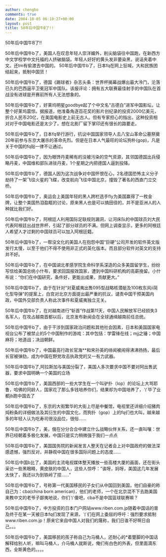 ```yaml
---
author: chengbo
comments: true
date: 2004-10-05 06:10:27+00:00
layout: post
title: 50年后中国牛B了!!
---
```


50年后中国牛B了!!

50年后中国牛b了，美国人在叹息年轻人崇洋媚外，削尖脑袋往中国跑，在新西方中文学校学中文托福的人挤破脑袋。年轻人好好的黄头发非要染黑，说话夹着中文。还tm有偷渡去中国的。 50年后中国牛b了，日本fq在网上狂喊，大和民族团结起来，抵制中国货！

50年后中国牛b了，德国《踢球者》杂志头条：世界杯揭幕战爆出最大冷门，沦落已久的巴西逼平卫冕冠军中国队。该报评论：拥有五大联赛最佳射手的中国队在首战没有进球是开赛前所有人无法想象的。

50年后中国牛b了，好莱坞明星goodbye起了个中文名“古德白”进军中国影坛，让整个好莱坞震惊。据报道，他准备角逐百花奖的影片创纪录的投资2000亿美元，折合人民币20亿，在美国电影史上前无古人。但有专家担心的指出，这种投资相对对于中国电影还是太少了。想在北影厂留下掌印还有很长的路要走。

50年后中国牛b了，日本fq举行游行，抗议中国国家领导人去八宝山革命公墓祭奠20年前参与东京大屠杀的革命先烈。但是在日本人气最旺的论坛狗朴(gop)，凡是关于中国的fq贴一律不让通过。

50年后中国牛b了，因为眼馋丹麦稀有的没被污染的空气资源，其邻国德国出兵侵略丹麦，中国维和部队进驻丹麦，1个星期之内把德国人逼到投降。

50年后中国牛b了，德国人因为这次战争对中国怀恨在心，2名德国恐怖主义分子劫持了一架飞往火星的飞碟，改变航向飞往中国北京，撞毁了著名的西直门立交桥。

50年后中国牛b了，奥运会上美国年轻的黑人跨栏选手fly为美国赢得了一枚金牌，让整个美国热泪盈眶的讨论，原来黑人也是可以搞田径的，并不是亚洲人的人种就比我们好。

50年后中国牛b了，阿根廷人利用国际足联规则漏洞，让河床队的中国球员刘大民代表阿根廷出战世界杯，引起了部分球员的不满。但网上调查显示，更多的阿根廷人希望人才过剩的中国球员可以加入阿根廷籍。

50年后中国牛b了，一帮没文化的美国人在抱怨中国“巨硬”公司开发的软件英文版发行太慢，以至于他们不得不使用非正式的英化版本。而且部分软件对英文的支持并不好。

50年后中国牛b了，在中国湖北孝感学院生命科学系深造的众多美国留学生，纷纷写信给美国总统小什布，要求回国报效国家，遭到中国科研机构的高薪挽留。小什布说：“你们在中国研究，条件好，更能出成果，贡献更大。”

50年后中国牛b了，由于在针对“对夏威夷出售095型战略核潜艇及100枚东风ii简化型导弹”的提案上，白宫对北京方面提出最严重的抗议，谴责中国干预美国内政，中国外交部负责人称此次事件和夏威夷独立无关。

50年后中国牛b了，在对越南进行“斩首”作战第11天，中国人民解放军已经损失3名军人，在攻占越南首都以后，北京发布新闻会在全球通缉越南前任总统。

50年后中国牛b了，由于干涉到国家政治问题和其他社会因素，日本和美国国家电视台公布了被禁止的5个中国制作的游戏：其中包括：学雷锋在线；mjj之锤；中国麻将；地道战；决战朝鲜。

50年后中国牛b了，中国最高行政长官海**和宋孙英的绯闻被闹得沸沸扬扬，最后长官被弹劾，成为中国在野党攻击执政党的又一有力武器。

50年后中国牛b了,阿拉斯加与美国分裂了，美国人多次要求中国不要对阿出售武器，要求中国明确一个美国的立场

50年后中国牛b了，美国西部的一些大学生在一个叫驴扑（lop）的论坛上大骂耶鲁，哈佛的同龄人，国家花了那么多钱培养你们，结果却为中国培养了，丫毕了业都jb跑中国去了

50年后中国牛b了，东京的大街繁华的大街上尽是中餐馆，电视里还详细介绍猪肉炖粉条的详细做法及其衍生的中国文化，而狗扑（gop）上的fq们也大叫，越来越多的年轻人认为吃寿司很没品位，很俗......

50年后中国牛b了，美，俄在分分合合中建立什么战略伙伴关系，还一直叫嚷：世界已经朝着多极化发展，中国只是实力稍微强于我们一点点

50年后中国牛b了，美国国务院的新闻发言人整天在记者会上对中国政府的做法深感遗憾，强烈反对，并静观中国在很多国际问题上的态度......

50年后中国b比了，美国的主流电视媒体整天播放一些高楼大厦的画面，还在街头采访一些黑眼睛，黄皮肤的中国人，这些人惊呼：”诶呀，妈呀，美国这几年发展太快了，我还以为到铁岭了捏......“

50年后中国牛b了，号称第一代美国移民的子女们从中国回到美国，他们自豪的称自己为：cba(china born american)，他们的老师，一个在北京混不下去跑美国来教中文的老爷子鄙夷地说，你们丫傻吧，cba不是中国篮球联赛嘛？

50年后中国牛b了，中方投资的日本门户网站www.riben.com.jp随着中国话的普及终于在某一天被日本fq们发现了来源，丫们在网上委屈的呼吁：强烈要求抵制www.riben.com.jp！原来它来自中国人对我们的蔑称，我们日谁不好啊日自己。。。

50年后中国牛b了，美国移民的孩子称自己为马桶人，还耐心的*着蹩脚的中国话解释给别人听，嘛叫马桶人，介马桶人就斯说，俺们有白色的外表，但里面滴东西，全斯黄色的。。。。
